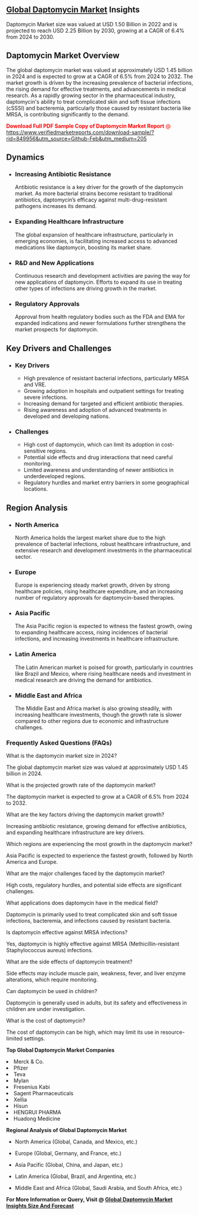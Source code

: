 <h2><a href="https://www.verifiedmarketreports.com/download-sample/?rid=849956&amp;utm_source=Github&amp;utm_medium=205" target="_blank">Global Daptomycin Market</a> Insights</h2><p>Daptomycin Market size was valued at USD 1.50 Billion in 2022 and is projected to reach USD 2.25 Billion by 2030, growing at a CAGR of 6.4% from 2024 to 2030.</p><p> <h2>Daptomycin Market Overview</h2> <p>The global daptomycin market was valued at approximately USD 1.45 billion in 2024 and is expected to grow at a CAGR of 6.5% from 2024 to 2032. The market growth is driven by the increasing prevalence of bacterial infections, the rising demand for effective treatments, and advancements in medical research. As a rapidly growing sector in the pharmaceutical industry, daptomycin's ability to treat complicated skin and soft tissue infections (cSSSI) and bacteremia, particularly those caused by resistant bacteria like MRSA, is contributing significantly to the demand. <p><span class=""><span style="color: #ff0000;"><strong>Download Full PDF Sample Copy of Daptomycin Market Report</strong> @ </span><a href="https://www.verifiedmarketreports.com/download-sample/?rid=849956&amp;utm_source=Github-Feb&amp;utm_medium=205" target="_blank">https://www.verifiedmarketreports.com/download-sample/?rid=849956&amp;utm_source=Github-Feb&amp;utm_medium=205</a></span></p></p> <h2>Dynamics</h2> <ul> <li><h3>Increasing Antibiotic Resistance</h3> Antibiotic resistance is a key driver for the growth of the daptomycin market. As more bacterial strains become resistant to traditional antibiotics, daptomycin’s efficacy against multi-drug-resistant pathogens increases its demand.</li> <li><h3>Expanding Healthcare Infrastructure</h3> The global expansion of healthcare infrastructure, particularly in emerging economies, is facilitating increased access to advanced medications like daptomycin, boosting its market share.</li> <li><h3>R&D and New Applications</h3> Continuous research and development activities are paving the way for new applications of daptomycin. Efforts to expand its use in treating other types of infections are driving growth in the market.</li> <li><h3>Regulatory Approvals</h3> Approval from health regulatory bodies such as the FDA and EMA for expanded indications and newer formulations further strengthens the market prospects for daptomycin.</li> </ul> <h2>Key Drivers and Challenges</h2> <ul> <li><h3>Key Drivers</h3> <ul> <li>High prevalence of resistant bacterial infections, particularly MRSA and VRE.</li> <li>Growing adoption in hospitals and outpatient settings for treating severe infections.</li> <li>Increasing demand for targeted and efficient antibiotic therapies.</li> <li>Rising awareness and adoption of advanced treatments in developed and developing nations.</li> </ul> </li> <li><h3>Challenges</h3> <ul> <li>High cost of daptomycin, which can limit its adoption in cost-sensitive regions.</li> <li>Potential side effects and drug interactions that need careful monitoring.</li> <li>Limited awareness and understanding of newer antibiotics in underdeveloped regions.</li> <li>Regulatory hurdles and market entry barriers in some geographical locations.</li> </ul> </li> </ul> <h2>Region Analysis</h2> <ul> <li><h3>North America</h3> North America holds the largest market share due to the high prevalence of bacterial infections, robust healthcare infrastructure, and extensive research and development investments in the pharmaceutical sector.</li> <li><h3>Europe</h3> Europe is experiencing steady market growth, driven by strong healthcare policies, rising healthcare expenditure, and an increasing number of regulatory approvals for daptomycin-based therapies.</li> <li><h3>Asia Pacific</h3> The Asia Pacific region is expected to witness the fastest growth, owing to expanding healthcare access, rising incidences of bacterial infections, and increasing investments in healthcare infrastructure.</li> <li><h3>Latin America</h3> The Latin American market is poised for growth, particularly in countries like Brazil and Mexico, where rising healthcare needs and investment in medical research are driving the demand for antibiotics.</li> <li><h3>Middle East and Africa</h3> The Middle East and Africa market is also growing steadily, with increasing healthcare investments, though the growth rate is slower compared to other regions due to economic and infrastructure challenges.</li> </ul> <h3>Frequently Asked Questions (FAQs)</h3> <p>What is the daptomycin market size in 2024? </p> <p>The global daptomycin market size was valued at approximately USD 1.45 billion in 2024.</p> <p>What is the projected growth rate of the daptomycin market? </p> <p>The daptomycin market is expected to grow at a CAGR of 6.5% from 2024 to 2032.</p> <p>What are the key factors driving the daptomycin market growth? </p> <p>Increasing antibiotic resistance, growing demand for effective antibiotics, and expanding healthcare infrastructure are key drivers.</p> <p>Which regions are experiencing the most growth in the daptomycin market? </p> <p>Asia Pacific is expected to experience the fastest growth, followed by North America and Europe.</p> <p>What are the major challenges faced by the daptomycin market? </p> <p>High costs, regulatory hurdles, and potential side effects are significant challenges.</p> <p>What applications does daptomycin have in the medical field? </p> <p>Daptomycin is primarily used to treat complicated skin and soft tissue infections, bacteremia, and infections caused by resistant bacteria.</p> <p>Is daptomycin effective against MRSA infections? </p> <p>Yes, daptomycin is highly effective against MRSA (Methicillin-resistant Staphylococcus aureus) infections.</p> <p>What are the side effects of daptomycin treatment? </p> <p>Side effects may include muscle pain, weakness, fever, and liver enzyme alterations, which require monitoring.</p> <p>Can daptomycin be used in children? </p> <p>Daptomycin is generally used in adults, but its safety and effectiveness in children are under investigation.</p> <p>What is the cost of daptomycin? </p> <p>The cost of daptomycin can be high, which may limit its use in resource-limited settings.</p> </p><p><strong>Top Global Daptomycin Market Companies</strong></p><div data-test-id=""><p><li>Merck & Co.</li><li> Pfizer</li><li> Teva</li><li> Mylan</li><li> Fresenius Kabi</li><li> Sagent Pharmaceuticals</li><li> Xellia</li><li> Hisun</li><li> HENGRUI PHARMA</li><li> Huadong Medicine</li></p><div><strong>Regional Analysis of&nbsp;Global Daptomycin Market</strong></div><ul><li dir="ltr"><p dir="ltr">North America&nbsp;(Global, Canada, and Mexico, etc.)</p></li><li dir="ltr"><p dir="ltr">Europe (Global, Germany, and France, etc.)</p></li><li dir="ltr"><p dir="ltr">Asia Pacific&nbsp;(Global, China, and Japan, etc.)</p></li><li dir="ltr"><p dir="ltr">Latin America&nbsp;(Global, Brazil, and Argentina, etc.)</p></li><li dir="ltr">Middle East and Africa&nbsp;(Global, Saudi Arabia, and South Africa, etc.)</li></ul><p><strong>For More Information or Query, Visit @&nbsp;</strong><strong><a href="https://www.verifiedmarketreports.com/product/daptomycin-market/?utm_source=Github&amp;utm_medium=205" target="_blank">Global Daptomycin Market Insights Size And Forecast</a></strong></p></div>
